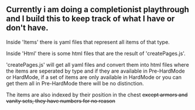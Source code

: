 Currently i am doing a completionist playthrough and I build this to keep track of what I have or don't have.
--
Inside 'Items' there is yaml files that represent all items of that type.

Inside 'Html' there is some html files that are the result of 'createPages.js'.

'createPages.js' will get all yaml files and convert them into html files where the items are seperated by type and if they are available in Pre-HardMode or HardMode, if a set of items are only available in HardMode or you can get them all in Pre-HardMode there will be no distinction.

The items are also indexed by their position in the chest ~~except armors and vanity sets, they have numbers for no reason~~
